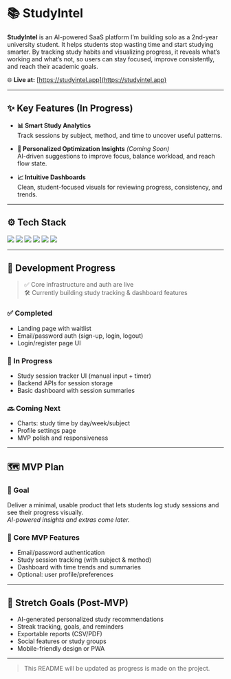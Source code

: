 # 📚 StudyIntel

**StudyIntel** is an AI-powered SaaS platform I’m building solo as a 2nd-year university student. It helps students stop wasting time and start studying smarter. By tracking study habits and visualizing progress, it reveals what’s working and what’s not, so users can stay focused, improve consistently, and reach their academic goals.

🌐 **Live at:** [https://studyintel.app](https://studyintel.app)

---

## ✨ Key Features (In Progress)

- **📊 Smart Study Analytics**  
  Track sessions by subject, method, and time to uncover useful patterns.

- **🧠 Personalized Optimization Insights** *(Coming Soon)*  
  AI-driven suggestions to improve focus, balance workload, and reach flow state.

- **📈 Intuitive Dashboards**  
  Clean, student-focused visuals for reviewing progress, consistency, and trends.

---

## ⚙️ Tech Stack

<p align="left"> <img src="https://img.shields.io/badge/TypeScript-3178C6?style=for-the-badge&logo=typescript&logoColor=white" /> <img src="https://img.shields.io/badge/Next.js-000000?style=for-the-badge&logo=nextdotjs&logoColor=white" /> <img src="https://img.shields.io/badge/Express.js-404D59?style=for-the-badge&logo=express&logoColor=white" /> <img src="https://img.shields.io/badge/Node.js-339933?style=for-the-badge&logo=node.js&logoColor=white" /> <img src="https://img.shields.io/badge/PostgreSQL-4169E1?style=for-the-badge&logo=postgresql&logoColor=white" /> <img src="https://img.shields.io/badge/Vercel-000000?style=for-the-badge&logo=vercel&logoColor=white" /> </p>

---

## 🚀 Development Progress

> ✅ Core infrastructure and auth are live  
> 🛠 Currently building study tracking & dashboard features

### ✅ Completed
- Landing page with waitlist
- Email/password auth (sign-up, login, logout)
- Login/register page UI

### 🔄 In Progress
- Study session tracker UI (manual input + timer)
- Backend APIs for session storage
- Basic dashboard with session summaries

### 🔜 Coming Next
- Charts: study time by day/week/subject
- Profile settings page
- MVP polish and responsiveness

---

## 🗺️ MVP Plan

### 🎯 Goal  
Deliver a minimal, usable product that lets students log study sessions and see their progress visually.  
*AI-powered insights and extras come later.*

### 🔑 Core MVP Features
- Email/password authentication  
- Study session tracking (with subject & method)  
- Dashboard with time trends and summaries  
- Optional: user profile/preferences

---

## 🌱 Stretch Goals (Post-MVP)
- AI-generated personalized study recommendations  
- Streak tracking, goals, and reminders  
- Exportable reports (CSV/PDF)  
- Social features or study groups  
- Mobile-friendly design or PWA

---

> This README will be updated as progress is made on the project.
